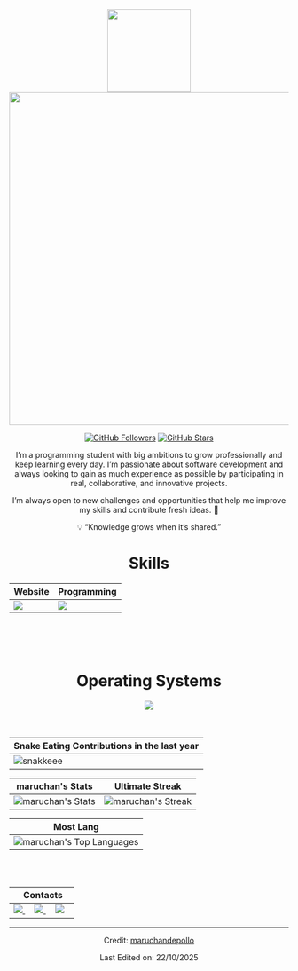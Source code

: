 <div align="Center">
<img width="150" src="https://github.com/user-attachments/assets/ba9fd674-2ace-44bb-bb29-37faa3ee98b4" />

<div align="center">

<a href="https://github.com/CtorW">
<img width="600" src="https://github.com/user-attachments/assets/d92675a4-c3a1-4341-bbd3-0e75b5575a02" />
</a>

[![GitHub Followers](https://img.shields.io/github/followers/maruchandepollo?label=Follow&style=social)](https://github.com/maruchandepollo)
[![GitHub Stars](https://img.shields.io/github/stars/maruchandepollo?style=social)](https://github.com/maruchandepollo)
</div>


I’m a programming student with big ambitions to grow professionally and keep learning every day.
I’m passionate about software development and always looking to gain as much experience as possible by participating in real, collaborative, and innovative projects.

I’m always open to new challenges and opportunities that help me improve my skills and contribute fresh ideas. 🚀

💡 “Knowledge grows when it’s shared.”


<div align="Center">
<h1>Skills</h1>
</div>

<div align="Center">

| Website | Programming |
| ------------- | ------------- |
| <img src="https://skillicons.dev/icons?i=html,css,js,py"/> | <img src="https://skillicons.dev/icons?i=latex,vscode,github,androidstudio"/> |

</div>

<br>
<br>
<br>

<div align="Center">
<h1>Operating Systems</h1>

<img src="https://skillicons.dev/icons?i=windows,linux"/>

</div>

<br>
<br>

| Snake Eating Contributions in the last year |
| ------------------------------------------|
| ![snakkeee](https://github.com/user-attachments/assets/767354e9-fe1e-4009-b421-2f49388bfda5) | 



<div align="Center">

| maruchan's Stats | Ultimate Streak |
| ------------- | ------------- |
| ![maruchan's Stats](https://github-readme-stats.vercel.app/api?username=maruchandepollo&theme=onedark&show_icons=true&hide_border=true&count_private=true)  | ![maruchan's Streak](https://github-readme-streak-stats.herokuapp.com/?user=maruchandepollo&theme=onedark&hide_border=true) 

| Most Lang |
| ----------|
| ![maruchan's Top Languages](https://github-readme-stats.vercel.app/api/top-langs/?username=maruchandepollo&theme=onedark&show_icons=true&hide_border=true&layout=compact) |


</div>

<br>
<br>

<div align="Center">

|‎ ‎ ‎ ‎ Contacts‎ ‎ ‎ ‎ |
| ----------|
| <a href="mailto:shispadelagb@gmail.com"> <img src="https://skillicons.dev/icons?i=gmail"/> </a> ‎ ‎ ‎ ‎  <a href="https://instagram.com/krazy.diam0nd"> <img src="https://skillicons.dev/icons?i=instagram"/> </a> ‎ ‎ ‎ ‎  <a href="[https://instagram.com/krazy.diam0nd](https://discord.com/users/729473858179956859)"> <img src="https://skillicons.dev/icons?i=discord"/> </a> |
</div>

------

Credit: [maruchandepollo](https://github.com/maruchandepollo)

Last Edited on: 22/10/2025
